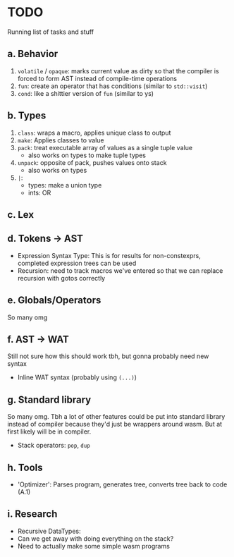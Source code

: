 # TODO
Running list of tasks and stuff

## a. Behavior
1. `volatile` / `opaque`: marks current value as dirty so that the compiler is forced to form AST instead of compile-time operations
2. `fun`: create an operator that has conditions (similar to `std::visit`)
3. `cond`: like a shittier version of `fun` (similar to ys)

## b. Types
1. `class`: wraps a macro, applies unique class to output
2. `make`: Applies classes to value
2. `pack`: treat executable array of values as a single tuple value
    + also works on types to make tuple types
3. `unpack`: opposite of pack, pushes values onto stack
    + also works on types
4. `|`:
    + types: make a union type
    + ints: OR

## c. Lex

## d. Tokens -> AST
- Expression Syntax Type: This is for results for non-constexprs, completed expression trees can be used
- Recursion: need to track macros we've entered so that we can replace recursion with gotos correctly

## e. Globals/Operators
So many omg

## f. AST -> WAT
Still not sure how this should work tbh, but gonna probably need new syntax
- Inline WAT syntax (probably using `(...)`)

## g. Standard library
So many omg. Tbh a lot of other features could be put into standard library instead of compiler because they'd just be wrappers around wasm. But at first likely will be in compiler.
- Stack operators: `pop`, `dup`

## h. Tools
- 'Optimizer': Parses program, generates tree, converts tree back to code (A.1)

## i. Research
- Recursive DataTypes:
- Can we get away with doing everything on the stack?
- Need to actually make some simple wasm programs